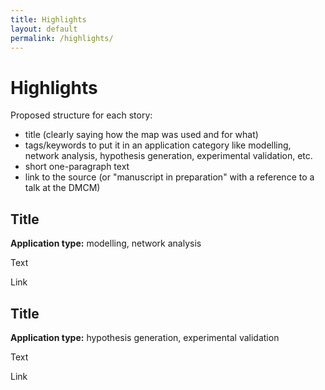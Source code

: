 ```yaml
---
title: Highlights
layout: default
permalink: /highlights/
---
```


# Highlights

Proposed structure for each story:  
- title (clearly saying how the map was used and for what)  
- tags/keywords to put it in an application category like modelling, network analysis, hypothesis generation, experimental validation, etc.  
- short one-paragraph text  
- link to the source (or "manuscript in preparation" with a reference to a talk at the DMCM)  

## Title

**Application type:** modelling, network analysis

Text  

Link  

## Title

**Application type:** hypothesis generation, experimental validation

Text  

Link  

